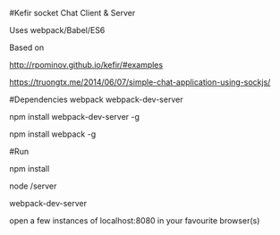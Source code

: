 #Kefir socket Chat Client & Server

Uses webpack/Babel/ES6

Based on  

http://rpominov.github.io/kefir/#examples

https://truongtx.me/2014/06/07/simple-chat-application-using-sockjs/

#Dependencies
webpack
webpack-dev-server

npm install webpack-dev-server -g

npm install webpack -g

#Run

npm install

node /server

webpack-dev-server

open a few instances of localhost:8080 in your favourite browser(s)

